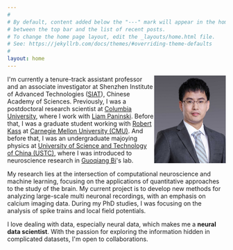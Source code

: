```yaml
---
#
# By default, content added below the "---" mark will appear in the home page
# between the top bar and the list of recent posts.
# To change the home page layout, edit the _layouts/home.html file.
# See: https://jekyllrb.com/docs/themes/#overriding-theme-defaults
#
layout: home
---
```


<img style="float: right;" src="/data/zhoupc3.png" width="165" />

I'm currently a tenure-track assistant professor and an associate investigator at Shenzhen Institute of Advanced Technologies ([SIAT](http://bcbdi.siat.ac.cn/index.php/member/index.shtml#desc)), Chinese Academy of Sciences. Previously, I was a postdoctoral research scientist at [Columbia University](https://www.columbia.edu/), where I work with [Liam Paninski](http://www.stat.columbia.edu/~liam/). Before that, I was a graduate student working with [Robert Kass](http://www.stat.cmu.edu/~kass) at [Carnegie Mellon University (CMU)](http://www.cmu.edu). And before that, I was an undergraduate majoying physics at [University of Science and Technology of China (USTC)](http://en.ustc.edu.cn/), where I was introduced to neuroscience research in [Guoqiang Bi](http://en.hfnl.ustc.edu.cn/Faculty/Facultys/201107/t20110716_116204.html)'s lab. 

My research lies at the intersection of computational neuroscience and machine learning, focusing on the applications of quantitative approaches to the study of the brain. My current project is to develop new methods for analyzing large-scale multi neuronal recordings, with an emphasis on calcium imaging data. During my PhD studies, I was focusing on the analysis of spike trains and local field potentials. 

I love dealing with data, especially neural data, which makes me a **neural data scientist**. With the passion for exploring the information hidden in complicated datasets, I'm open to collaborations. 
